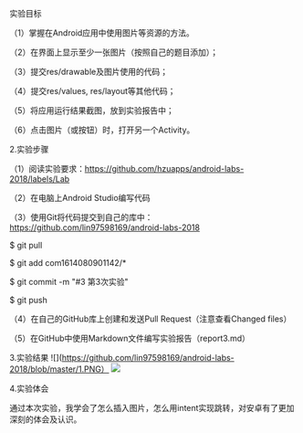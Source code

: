 实验目标

（1）掌握在Android应用中使用图片等资源的方法。

（2）在界面上显示至少一张图片（按照自己的题目添加）；

（3）提交res/drawable及图片使用的代码；

（4）提交res/values, res/layout等其他代码；

（5）将应用运行结果截图，放到实验报告中；

（6）点击图片（或按钮）时，打开另一个Activity。

2.实验步骤

（1）阅读实验要求：https://github.com/hzuapps/android-labs-2018/labels/Lab

（2）在电脑上Android Studio编写代码

（3）使用Git将代码提交到自己的库中：https://github.com/lin97598169/android-labs-2018

$ git pull

$ git add com1614080901142/*

$ git commit -m "#3 第3次实验"

$ git push

（4）在自己的GitHub库上创建和发送Pull Request（注意查看Changed files）

（5）在GitHub中使用Markdown文件编写实验报告（report3.md）

3.实验结果
![](https://github.com/lin97598169/android-labs-2018/blob/master/1.PNG）
![](https://github.com/lin97598169/android-labs-2018/blob/master/2.PNG)

4.实验体会

通过本次实验，我学会了怎么插入图片，怎么用intent实现跳转，对安卓有了更加深刻的体会及认识。
